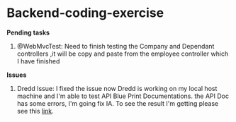 # Backend-coding-exercise

**Pending tasks** 
<ol type="1">
  <li>
        @WebMvcTest: Need to finish testing the Company and Dependant controllers ,it will be copy and paste from the employee controller which I have finished
  </li>
 </ol>


**Issues**

<ol type="1">
  <li>
       Dredd Issue: I fixed the issue now Dredd is working on my local host machine and I'm able to test API Blue Print Documentations. 
       the API Doc has some errors, I'm going fix IA. To see the result I'm getting please see this <a href="dredd.PNG">link</a>.
  </li>
  </li>
</ol>
 
   

